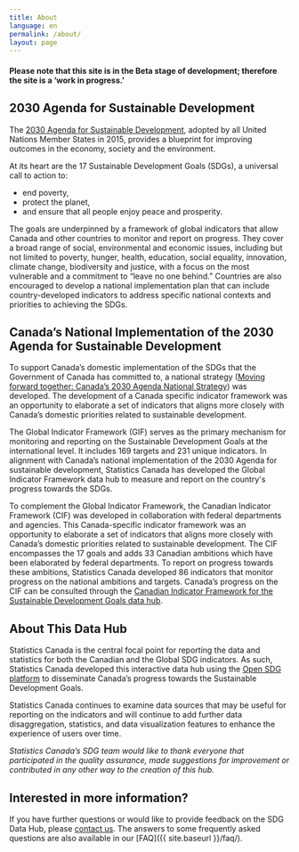 ```yaml
---
title: About
language: en
permalink: /about/
layout: page
---
```


#### Please note that this site is in the Beta stage of development; therefore the site is a ‘work in progress.’

## 2030 Agenda for Sustainable Development
The <a href="https://sdgs.un.org/2030agenda">2030 Agenda for Sustainable Development</a>, adopted by all United Nations Member States in 2015, provides a blueprint for improving outcomes in the economy, society and the environment. 

At its heart are the 17 Sustainable Development Goals (SDGs), a universal call to action to:
* end poverty,
* protect the planet,
* and ensure that all people enjoy peace and prosperity.

The goals are underpinned by a framework of global indicators that allow Canada and other countries to monitor and report on progress. They cover a broad range of social, environmental and economic issues, including but not limited to poverty, hunger, health, education, social equality, innovation, climate change, biodiversity and justice, with a focus on the most vulnerable and a commitment to “leave no one behind.” Countries are also encouraged to develop a national implementation plan that can include country-developed indicators to address specific national contexts and priorities to achieving the SDGs.

## Canada’s National Implementation of the 2030 Agenda for Sustainable Development
To support Canada’s domestic implementation of the SDGs that the Government of Canada has committed to, a national strategy (<a href="https://www.canada.ca/en/employment-social-development/programs/agenda-2030/moving-forward.html">Moving forward together: Canada’s 2030 Agenda National Strategy</a>) was developed.  The development of a Canada specific indicator framework was an opportunity to elaborate a set of indicators that aligns more closely with Canada’s domestic priorities related to sustainable development.

The Global Indicator Framework (GIF) serves as the primary mechanism for monitoring and reporting on the Sustainable Development Goals at the international level. It includes 169 targets and 231 unique indicators. In alignment with Canada’s national implementation of the 2030 Agenda for sustainable development, Statistics Canada has developed the Global Indicator Framework data hub to measure and report on the country's progress towards the SDGs.

To complement the Global Indicator Framework, the Canadian Indicator Framework (CIF) was developed in collaboration with federal departments and agencies. This Canada-specific indicator framework was an opportunity to elaborate a set of indicators that aligns more closely with Canada’s domestic priorities related to sustainable development. The CIF encompasses the 17 goals and adds 33 Canadian ambitions which have been elaborated by federal departments. To report on progress towards these ambitions, Statistics Canada developed 86 indicators that monitor progress on the national ambitions and targets. Canada’s progress on the CIF can be consulted through the <a href="https://sdgcif-data-canada-oddcic-donnee.github.io/">Canadian Indicator Framework for the Sustainable Development Goals data hub</a>.

## About This Data Hub
Statistics Canada is the central focal point for reporting the data and statistics for both the Canadian and the Global SDG indicators. As such, Statistics Canada developed this interactive data hub using the <a href="https://open-sdg.org/">Open SDG platform</a> to disseminate Canada’s progress towards the Sustainable Development Goals.

Statistics Canada continues to examine data sources that may be useful for reporting on the indicators and will continue to add further data disaggregation, statistics, and data visualization features to enhance the experience of users over time.

<em>Statistics Canada’s SDG team would like to thank everyone that participated in the quality assurance, made suggestions for improvement or contributed in any other way to the creation of this hub.</em>


## Interested in more information?
If you have further questions or would like to provide feedback on the SDG Data Hub, please <a href="mailto:statcan.sdg-odd.statcan@statcan.gc.ca">contact us</a>. The answers to some frequently asked questions are also available in our [FAQ]({{ site.baseurl }}/faq/).